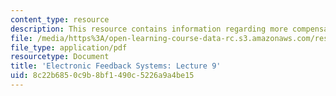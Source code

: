 ```yaml
---
content_type: resource
description: This resource contains information regarding more compensation.
file: /media/https%3A/open-learning-course-data-rc.s3.amazonaws.com/res-6-010-electronic-feedback-systems-spring-2013/8c22b6850c9b8bf1490c5226a9a4be15_MITRES_6-010S13_lec09.pdf
file_type: application/pdf
resourcetype: Document
title: 'Electronic Feedback Systems: Lecture 9'
uid: 8c22b685-0c9b-8bf1-490c-5226a9a4be15
---
```

